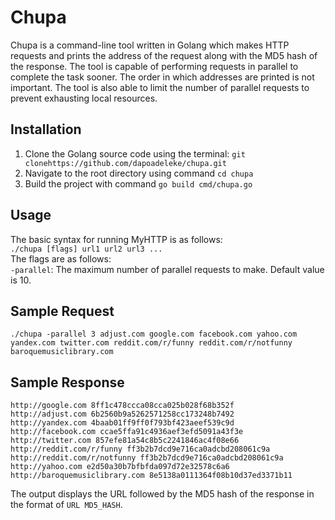 # Chupa
Chupa is a command-line tool written in Golang which makes HTTP requests and prints the address of the request along with the MD5 hash of the response. The tool is capable of performing requests in parallel to complete the task sooner. The order in which addresses are printed is not important. The tool is also able to limit the number of parallel requests to prevent exhausting local resources.

## Installation
1. Clone the Golang source code using the terminal: `git clonehttps://github.com/dapoadeleke/chupa.git`
2. Navigate to the root directory using command `cd chupa`
3. Build the project with command `go build cmd/chupa.go`

## Usage
The basic syntax for running MyHTTP is as follows: <br/>
`./chupa [flags] url1 url2 url3 ...` <br/>
The flags are as follows: <br/>
`-parallel`: The maximum number of parallel requests to make. Default value is 10.

## Sample Request
`./chupa -parallel 3 adjust.com google.com facebook.com yahoo.com yandex.com twitter.com reddit.com/r/funny reddit.com/r/notfunny baroquemusiclibrary.com`

## Sample Response
`http://google.com 8ff1c478ccca08cca025b028f68b352f` <br/>
`http://adjust.com 6b2560b9a5262571258cc173248b7492` <br/>
`http://yandex.com 4baab01ff9ff0f793bf423aeef539c9d` <br/>
`http://facebook.com ccae5ffa91c4936aef3efd5091a43f3e` <br/>
`http://twitter.com 857efe81a54c8b5c2241846ac4f08e66` <br/>
`http://reddit.com/r/funny ff3b2b7dcd9e716ca0adcbd208061c9a` <br/>
`http://reddit.com/r/notfunny ff3b2b7dcd9e716ca0adcbd208061c9a` <br/>
`http://yahoo.com e2d50a30b7bfbfda097d72e32578c6a6` <br/>
`http://baroquemusiclibrary.com 8e5138a0111364f08b10d37ed3371b11`

The output displays the URL followed by the MD5 hash of the response in the format of `URL MD5_HASH`.



